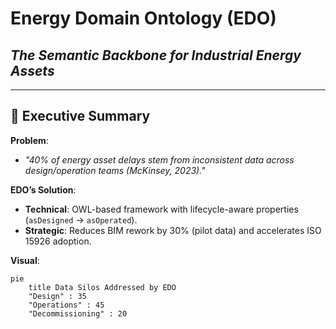# **Energy Domain Ontology (EDO)**  
## *The Semantic Backbone for Industrial Energy Assets*  

---

## **🌟 Executive Summary**  
**Problem**:  
- *"40% of energy asset delays stem from inconsistent data across design/operation teams (McKinsey, 2023)."*  

**EDO’s Solution**:  
- **Technical**: OWL-based framework with lifecycle-aware properties (`asDesigned` → `asOperated`).  
- **Strategic**: Reduces BIM rework by 30% (pilot data) and accelerates ISO 15926 adoption.  

**Visual**:  
```mermaid  
pie  
    title Data Silos Addressed by EDO  
    "Design" : 35  
    "Operations" : 45  
    "Decommissioning" : 20  
